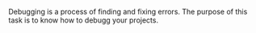 Debugging is a process of finding and fixing errors.
The purpose of this task is to know how to debugg your projects. 
